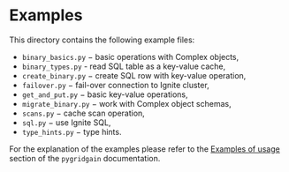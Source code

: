 # Examples

This directory contains the following example files:

- `binary_basics.py` − basic operations with Complex objects,
- `binary_types.py` - read SQL table as a key-value cache,
- `create_binary.py` − create SQL row with key-value operation,
- `failover.py` − fail-over connection to Ignite cluster,
- `get_and_put.py` − basic key-value operations,
- `migrate_binary.py` − work with Complex object schemas,
- `scans.py` − cache scan operation,
- `sql.py` − use Ignite SQL,
- `type_hints.py` − type hints.

For the explanation of the examples please refer to the
[Examples of usage](https://pygridgain.readthedocs.io/en/latest/examples.html)
section of the `pygridgain` documentation.

